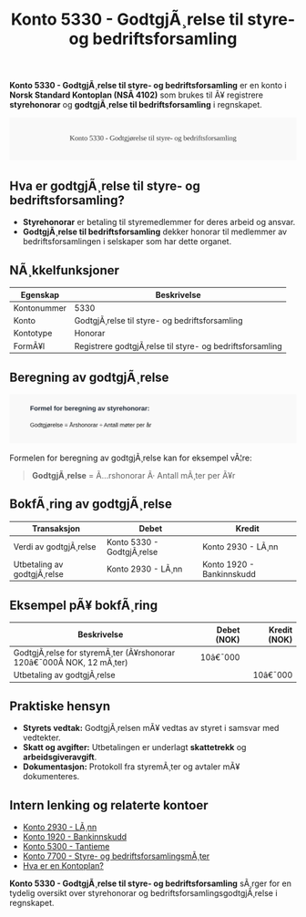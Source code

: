 ﻿---
title: "Konto 5330 - GodtgjÃ¸relse til styre- og bedriftsforsamling"
meta_title: "5330-godtgjorelse-til-styre-og-bedriftsforsamling"
meta_description: '**Konto 5330 - GodtgjÃ¸relse til styre- og bedriftsforsamling** er en konto i **Norsk Standard Kontoplan (NSÂ 4102)** som brukes til Ã¥ registrere **styrehonora...'
slug: 5330-godtgjorelse-til-styre-og-bedriftsforsamling
type: blog
layout: pages/single
---

**Konto 5330 - GodtgjÃ¸relse til styre- og bedriftsforsamling** er en konto i **Norsk Standard Kontoplan (NSÂ 4102)** som brukes til Ã¥ registrere **styrehonorar** og **godtgjÃ¸relse til bedriftsforsamling** i regnskapet.

![Illustrasjon av konto 5330 GodtgjÃ¸relse til styre- og bedriftsforsamling](5330-godtgjorelse-til-styre-og-bedriftsforsamling-image.svg)

## Hva er godtgjÃ¸relse til styre- og bedriftsforsamling?

* **Styrehonorar** er betaling til styremedlemmer for deres arbeid og ansvar.
* **GodtgjÃ¸relse til bedriftsforsamling** dekker honorar til medlemmer av bedriftsforsamlingen i selskaper som har dette organet.

## NÃ¸kkelfunksjoner

| Egenskap      | Beskrivelse                                                          |
|---------------|----------------------------------------------------------------------|
| Kontonummer   | 5330                                                                 |
| Konto         | GodtgjÃ¸relse til styre- og bedriftsforsamling                        |
| Kontotype     | Honorar                                                             |
| FormÃ¥l        | Registrere godtgjÃ¸relse til styre- og bedriftsforsamling             |

## Beregning av godtgjÃ¸relse

![Formel for beregning av styrehonorar](5330-godtgjorelse-til-styre-og-bedriftsforsamling-calculation.svg)

Formelen for beregning av godtgjÃ¸relse kan for eksempel vÃ¦re:

> **GodtgjÃ¸relse** = Ã…rshonorar Ã· Antall mÃ¸ter per Ã¥r

## BokfÃ¸ring av godtgjÃ¸relse

| Transaksjon                | Debet                           | Kredit                      |
|----------------------------|---------------------------------|-----------------------------|
| Verdi av godtgjÃ¸relse      | Konto 5330 - GodtgjÃ¸relse       | Konto 2930 - LÃ¸nn           |
| Utbetaling av godtgjÃ¸relse | Konto 2930 - LÃ¸nn               | Konto 1920 - Bankinnskudd   |

## Eksempel pÃ¥ bokfÃ¸ring

| Beskrivelse                                                          | Debet (NOK) | Kredit (NOK) |
|----------------------------------------------------------------------|-----------:|-------------:|
| GodtgjÃ¸relse for styremÃ¸ter (Ã¥rshonorar 120â€¯000Â NOK, 12 mÃ¸ter)       |     10â€¯000 |              |
| Utbetaling av godtgjÃ¸relse                                           |            |      10â€¯000 |

## Praktiske hensyn

* **Styrets vedtak:** GodtgjÃ¸relsen mÃ¥ vedtas av styret i samsvar med vedtekter.
* **Skatt og avgifter:** Utbetalingen er underlagt **skattetrekk** og **arbeidsgiveravgift**.
* **Dokumentasjon:** Protokoll fra styremÃ¸ter og avtaler mÃ¥ dokumenteres.

## Intern lenking og relaterte kontoer

* [Konto 2930 - LÃ¸nn](/blogs/kontoplan/2930-lonn "Konto 2930 - LÃ¸nn")
* [Konto 1920 - Bankinnskudd](/blogs/kontoplan/1920-bankinnskudd "Konto 1920 - Bankinnskudd")
* [Konto 5300 - Tantieme](/blogs/kontoplan/5300-tantieme "Konto 5300 - Tantieme: BokfÃ¸ring av resultatbasert godtgjÃ¸relse i Norsk kontoplan")
* [Konto 7700 - Styre- og bedriftsforsamlingsmÃ¸ter](/blogs/kontoplan/7700-styre-og-bedriftsforsamlingsmoter "Konto 7700 - Styre- og bedriftsforsamlingsmÃ¸ter")
* [Hva er en Kontoplan?](/blogs/regnskap/hva-er-kontoplan "Hva er en Kontoplan? Komplett Guide til Kontoplaner i Norsk Regnskap")

**Konto 5330 - GodtgjÃ¸relse til styre- og bedriftsforsamling** sÃ¸rger for en tydelig oversikt over styrehonorar og bedriftsforsamlingsgodtgjÃ¸relse i regnskapet.

